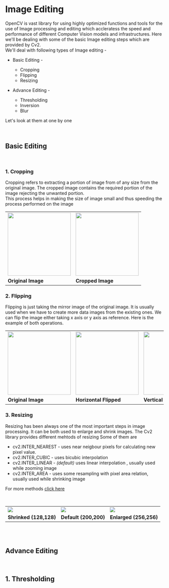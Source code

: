 # Image Editing

OpenCV is vast library for using highly optimized functions and tools for the use of Image processing and editing which accleratess the speed and performance of different Computer Vision models and infrastructures. Here we'll be dealing with some of the basic Image editing steps which are provided by Cv2.
<br>
We'll deal with following types of Image editing -

- Basic Editing -
    -  Cropping
    -  Flipping
    -  Resizing

- Advance Editing -
    -  Thresholding
    -  Inversion
    -  Blur

Let's look at them at one by one

<br>

## Basic Editing
<br> 

### 1. Cropping 
Cropping refers to extracting a portion of image from of any size from the original image. The cropped image contains the required portion of the image rejecting the unwanted portion. <br>
This process helps in making the size of image small and thus 
speeding the process performed on the image 
<br>
<table align="center">
    <tr>
        <td><img src="https://github.com/anshumyname/Open-contributions/blob/master/Anshuman_OpenCV/images/Lenna_.png" width=200 height=200></td>
        <td><img src="https://github.com/anshumyname/Open-contributions/blob/master/Anshuman_OpenCV/images/lena_crop.png" width=200 height=200></td>
    </tr>
    <tr>
        <td><b>Original Image</b></td>
        <td><b>Cropped Image</b></td>
    </tr>
</table>

### 2. Flipping
Flipping is just taking the mirror image of the original image. It is usually used when we have to create more data images from the existing ones. We can flip the image either taking x axis or y axis as reference. Here is the example of both operations.
<br>
<table align="center">
    <tr>
        <td><img src="https://github.com/anshumyname/Open-contributions/blob/master/Anshuman_OpenCV/images/Lenna_.png" width=200 height=200></td>
        <td><img src="https://github.com/anshumyname/Open-contributions/blob/master/Anshuman_OpenCV/images/horiz_flip.png" width=200 height=200></td>
        <td><img src="https://github.com/anshumyname/Open-contributions/blob/master/Anshuman_OpenCV/images/vert_flip.png" width=200 height=200></td>
    </tr>
    <tr>
        <td><b>Original Image</b></td>
        <td><b>Horizontal Flipped</b></td>
        <td><b>Vertical Flipped</b></td>
    </tr>
</table>

### 3. Resizing
Resizing has been always one of the most important steps in image processing. It can be both used to enlarge and shrink images. The Cv2 library provides different mehtods of resizing Some of them are 

- cv2.INTER_NEAREST - uses near neigbour pixels for calculating new pixel value.
- cv2.INTER_CUBIC - uses bicubic interpolation 
- cv2.INTER_LINEAR - *(default)* uses linear interpolation , usually used while zooming image
- cv2.INTER_AREA - uses some resampling with pixel area relation, usually used while shrinking image

For more methods [click here](https://docs.opencv.org/master/da/d54/group__imgproc__transform.html#ga5bb5a1fea74ea38e1a5445ca803ff121)

<br>
<table align="center">
    <tr>
        <td><img src="https://github.com/anshumyname/Open-contributions/blob/master/Anshuman_OpenCV/images/small.png" ></td>
        <td><img src="https://github.com/anshumyname/Open-contributions/blob/master/Anshuman_OpenCV/images/default.png"></td>
        <td><img src="https://github.com/anshumyname/Open-contributions/blob/master/Anshuman_OpenCV/images/large.png"></td>
    </tr>
    <tr>
        <td><b>Shrinked (128,128)</b></td>
        <td><b>Default (200,200)</b></td>
        <td><b>Enlarged (256,256)</b></td>
    </tr>
</table>

<br><br>

## Advance Editing
<br> 

## 1. Thresholding






